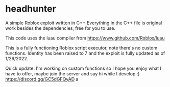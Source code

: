 # headhunter
A simple Roblox exploit written in C++
Everything in the C++ file is original work besides the dependencies, free for you to use.

This code uses the luau compiler from https://www.github.com/Roblox/luau

This is a fully functioning Roblox script executor, note there's no custom functions.
Identity has been raised to 7 and the exploit is fully updated as of 1/26/2022.


Quick update: I'm working on custom functions so I hope you enjoy what I have to offer, maybe join the server and say hi while I develop :)
https://discord.gg/GC5dGFQyAD
a
